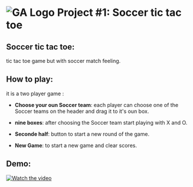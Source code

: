 # ![GA Logo](https://ga-dash.s3.amazonaws.com/production/assets/logo-9f88ae6c9c3871690e33280fcf557f33.png) Project #1: Soccer tic tac toe

## Soccer tic tac toe:

tic tac toe game but with soccer match feeling.

## How to play:
it is a two player game :

- **Choose your oun Soccer team**: each player can choose one of the Soccer teams on the header and drag it to it's oun box.

- **nine boxes**: after choosing the Soccer team start playing with X and O.

- **Seconde half**: button to start a new round of the game.

- **New Game**: to start a new game and clear scores. 

## Demo:
[![Watch the video](https://www.youtube.com/watch?v=RR_4KerNsKY/maxresdefault.jpg)](https://youtu.be/RR_4KerNsKY)

